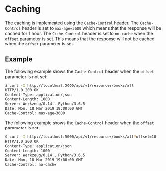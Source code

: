 # Caching

The caching is implemented using the `Cache-Control` header. The `Cache-Control` header is set to `max-age=3600` which means that the response will be cached for 1 hour. The `Cache-Control` header is set to `no-cache` when the `offset` parameter is set. This means that the response will not be cached when the `offset` parameter is set.
## Example

The following example shows the `Cache-Control` header when the `offset` parameter is not set:

```bash
$ curl -I http://localhost:5000/api/v1/resources/books/all
HTTP/1.0 200 OK
Content-Type: application/json
Content-Length: 1000
Server: Werkzeug/0.14.1 Python/3.6.5
Date: Mon, 18 Mar 2019 19:00:00 GMT
Cache-Control: max-age=3600
```

The following example shows the `Cache-Control` header when the `offset` parameter is set:

```bash
$ curl -I http://localhost:5000/api/v1/resources/books/all?offset=10
HTTP/1.0 200 OK
Content-Type: application/json
Content-Length: 1000
Server: Werkzeug/0.14.1 Python/3.6.5
Date: Mon, 18 Mar 2019 19:00:00 GMT
Cache-Control: no-cache
```
